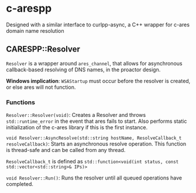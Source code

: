 # c-arespp
Designed with a similar interface to curlpp-async, a C++ wrapper for c-ares domain name resolution

## CARESPP::Resolver
`Resolver` is a wrapper around `ares_channel`, that allows for asynchronous callback-based resolving of DNS names, in the proactor design.

**Windows implication**: `WSAStartup` must occur before the resolver is created, or else ares will not function.

### Functions
`Resolver::Resolver(void)`: Creates a Resolver and throws `std::runtime_error` in the event that ares fails to start. Also performs static initialization of the c-ares library if this is the first instance.

`void Resolver::AsyncResolve(std::string hostName, ResolveCallback_t resolveCallback)`: Starts an asynchronous resolve operation. This function is thread-safe and can be called from any thread.

`ResolveCallback_t` is defined as `std::function<void(int status, const std::vector<std::string>& IPs)>`

`void Resolver::Run()`: Runs the resolver until all queued operations have completed.
